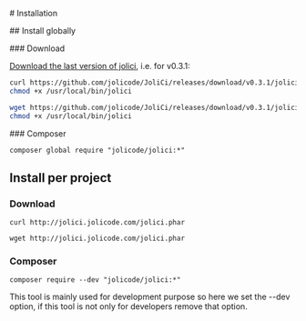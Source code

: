 # Installation

## Install globally

### Download

[Download the last version of jolici](https://github.com/jolicode/JoliCi/releases), i.e. for v0.3.1:

```bash
curl https://github.com/jolicode/JoliCi/releases/download/v0.3.1/jolici.phar -o /usr/local/bin/jolici
chmod +x /usr/local/bin/jolici
```

```bash
wget https://github.com/jolicode/JoliCi/releases/download/v0.3.1/jolici.phar -O /usr/local/bin/jolici
chmod +x /usr/local/bin/jolici
```

### Composer

```
composer global require "jolicode/jolici:*"
```

## Install per project

### Download

```
curl http://jolici.jolicode.com/jolici.phar
```

```
wget http://jolici.jolicode.com/jolici.phar
```

### Composer

```
composer require --dev "jolicode/jolici:*"
```

This tool is mainly used for development purpose so here we set the --dev option, if this tool is not only for developers remove that option.


